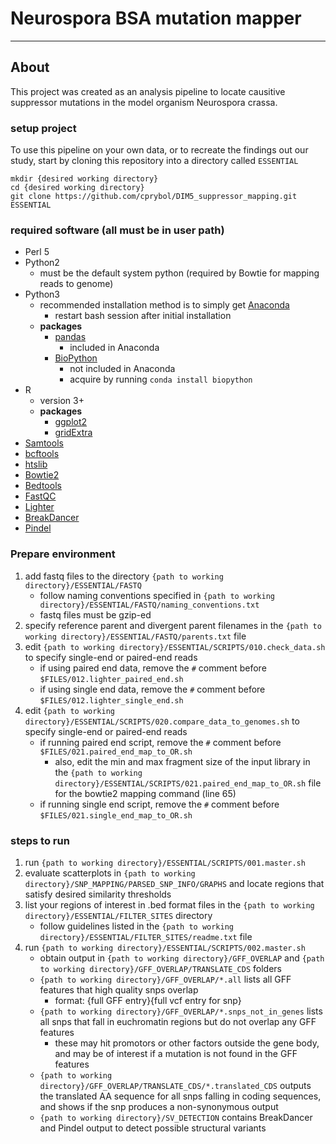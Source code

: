 # Neurospora BSA mutation mapper
---

## About
This project was created as an analysis pipeline to locate causitive suppressor mutations in the model organism Neurospora crassa.

### setup project
To use this pipeline on your own data, or to recreate the findings out our study,
start by cloning this repository into a directory called `ESSENTIAL`

```
mkdir {desired working directory}
cd {desired working directory}
git clone https://github.com/cprybol/DIM5_suppressor_mapping.git ESSENTIAL

```

### required software (all must be in user path)
- Perl 5
- Python2
	- must be the default system python (required by Bowtie for mapping reads to genome)
- Python3
	- recommended installation method is to simply get [Anaconda](http://continuum.io/downloads#34)
		- restart bash session after initial installation
	- **packages**	
		- [pandas](http://pandas.pydata.org/)
			- included in Anaconda
		- [BioPython](http://biopython.org/wiki/Main_Page)
			- not included in Anaconda
			- acquire by running `conda install biopython`
- R
	- version 3+
	- **packages**
		- [ggplot2](http://ggplot2.org/)
		- [gridExtra](http://cran.r-project.org/web/packages/gridExtra/index.html)
- [Samtools](http://www.htslib.org/)
- [bcftools](http://www.htslib.org/)
- [htslib](http://www.htslib.org/)
- [Bowtie2](http://bowtie-bio.sourceforge.net/bowtie2/index.shtml)
- [Bedtools](http://bedtools.readthedocs.org/en/latest/)
- [FastQC](http://www.bioinformatics.babraham.ac.uk/projects/fastqc/)
- [Lighter](https://github.com/mourisl/Lighter)
- [BreakDancer](http://gmt.genome.wustl.edu/packages/breakdancer/)
- [Pindel](http://gmt.genome.wustl.edu/packages/pindel/)


### Prepare environment
1. add fastq files to the directory `{path to working directory}/ESSENTIAL/FASTQ`
	- follow naming conventions specified in `{path to working directory}/ESSENTIAL/FASTQ/naming_conventions.txt`
	- fastq files must be gzip-ed
2. specify reference parent and divergent parent filenames in the `{path to working directory}/ESSENTIAL/FASTQ/parents.txt` file
3. edit `{path to working directory}/ESSENTIAL/SCRIPTS/010.check_data.sh` to specify single-end or paired-end reads
	- if using paired end data, remove the `#` comment before `$FILES/012.lighter_paired_end.sh`
	- if using single end data, remove the `#` comment before `$FILES/012.lighter_single_end.sh`
3. edit `{path to working directory}/ESSENTIAL/SCRIPTS/020.compare_data_to_genomes.sh` to specify single-end or paired-end reads
	- if running paired end script, remove the `#` comment before `$FILES/021.paired_end_map_to_OR.sh`
		- also, edit the min and max fragment size of the input library in the `{path to working directory}/ESSENTIAL/SCRIPTS/021.paired_end_map_to_OR.sh` file for the bowtie2 mapping command (line 65)
	- if running single end script, remove the `#` comment before `$FILES/021.single_end_map_to_OR.sh`

### steps to run
1. run `{path to working directory}/ESSENTIAL/SCRIPTS/001.master.sh`
2. evaluate scatterplots in `{path to working directory}/SNP_MAPPING/PARSED_SNP_INFO/GRAPHS` and locate regions that satisfy desired similarity thresholds
3. list your regions of interest in .bed format files in the `{path to working directory}/ESSENTIAL/FILTER_SITES` directory
	- follow guidelines listed in the `{path to working directory}/ESSENTIAL/FILTER_SITES/readme.txt` file
4. run `{path to working directory}/ESSENTIAL/SCRIPTS/002.master.sh`
	- obtain output in `{path to working directory}/GFF_OVERLAP` and `{path to working directory}/GFF_OVERLAP/TRANSLATE_CDS` folders
	- `{path to working directory}/GFF_OVERLAP/*.all` lists all GFF features that high quality snps overlap
		- format: {full GFF entry}{full vcf entry for snp}
	- `{path to working directory}/GFF_OVERLAP/*.snps_not_in_genes` lists all snps that fall in euchromatin regions but do not overlap any GFF features
		- these may hit promotors or other factors outside the gene body, and may be of interest if a mutation is not found in the GFF features
	- `{path to working directory}/GFF_OVERLAP/TRANSLATE_CDS/*.translated_CDS` outputs the translated AA sequence for all snps falling in coding sequences, and shows if the snp produces a non-synonymous output
	- `{path to working directory}/SV_DETECTION` contains BreakDancer and Pindel output to detect possible structural variants

